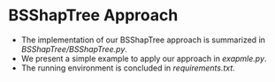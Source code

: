 # BSShapTree Approach 
+ The implementation of our BSShapTree approach is summarized in *BSShapTree/BSShapTree.py*.
+ We present a simple example to apply our approach in *exapmle.py*.
+ The running environment is concluded in *requirements.txt*.
